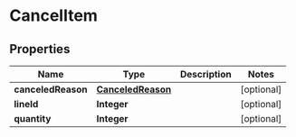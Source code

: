 
# CancelItem

## Properties
Name | Type | Description | Notes
------------ | ------------- | ------------- | -------------
**canceledReason** | [**CanceledReason**](CanceledReason.md) |  |  [optional]
**lineId** | **Integer** |  |  [optional]
**quantity** | **Integer** |  |  [optional]



